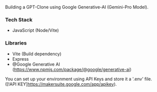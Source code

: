 Building a GPT-Clone using Google Generative-AI (Gemini-Pro Model).

### Tech Stack
- JavaScript (Node/Vite)

### Libraries
- Vite (Build dependency)
- Express
- @Google Generative AI (https://www.npmjs.com/package/@google/generative-ai)

You can set up your environment using API Keys and store it a '.env' file. ([!API KEY]https://makersuite.google.com/app/apikey).

